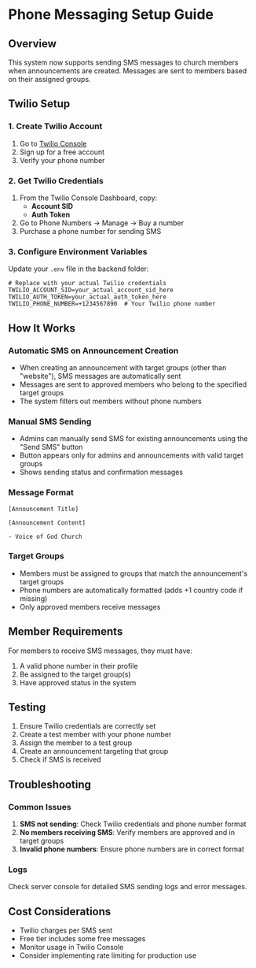 # Phone Messaging Setup Guide

## Overview
This system now supports sending SMS messages to church members when announcements are created. Messages are sent to members based on their assigned groups.

## Twilio Setup

### 1. Create Twilio Account
1. Go to [Twilio Console](https://console.twilio.com/)
2. Sign up for a free account
3. Verify your phone number

### 2. Get Twilio Credentials
1. From the Twilio Console Dashboard, copy:
   - **Account SID**
   - **Auth Token**
2. Go to Phone Numbers → Manage → Buy a number
3. Purchase a phone number for sending SMS

### 3. Configure Environment Variables
Update your `.env` file in the backend folder:

```env
# Replace with your actual Twilio credentials
TWILIO_ACCOUNT_SID=your_actual_account_sid_here
TWILIO_AUTH_TOKEN=your_actual_auth_token_here
TWILIO_PHONE_NUMBER=+1234567890  # Your Twilio phone number
```

## How It Works

### Automatic SMS on Announcement Creation
- When creating an announcement with target groups (other than "website"), SMS messages are automatically sent
- Messages are sent to approved members who belong to the specified target groups
- The system filters out members without phone numbers

### Manual SMS Sending
- Admins can manually send SMS for existing announcements using the "Send SMS" button
- Button appears only for admins and announcements with valid target groups
- Shows sending status and confirmation messages

### Message Format
```
[Announcement Title]

[Announcement Content]

- Voice of God Church
```

### Target Groups
- Members must be assigned to groups that match the announcement's target groups
- Phone numbers are automatically formatted (adds +1 country code if missing)
- Only approved members receive messages

## Member Requirements
For members to receive SMS messages, they must have:
1. A valid phone number in their profile
2. Be assigned to the target group(s)
3. Have approved status in the system

## Testing
1. Ensure Twilio credentials are correctly set
2. Create a test member with your phone number
3. Assign the member to a test group
4. Create an announcement targeting that group
5. Check if SMS is received

## Troubleshooting

### Common Issues
1. **SMS not sending**: Check Twilio credentials and phone number format
2. **No members receiving SMS**: Verify members are approved and in target groups
3. **Invalid phone numbers**: Ensure phone numbers are in correct format

### Logs
Check server console for detailed SMS sending logs and error messages.

## Cost Considerations
- Twilio charges per SMS sent
- Free tier includes some free messages
- Monitor usage in Twilio Console
- Consider implementing rate limiting for production use